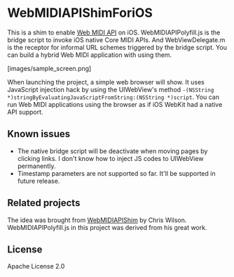WebMIDIAPIShimForiOS
====================
This is a shim to enable [Web MIDI API](https://dvcs.w3.org/hg/audio/raw-file/tip/midi/specification.html) on iOS. WebMIDIAPIPolyfill.js is the bridge script to invoke iOS native Core MIDI APIs. And WebViewDelegate.m is the receptor for informal URL schemes triggered by the bridge script. You can build a hybrid Web MIDI application with using them.

[images/sample_screen.png]

When launching the project, a simple web browser will show. It uses JavaScript injection hack by using the UIWebView's method `-(NSString *)stringByEvaluatingJavaScriptFromString:(NSString *)script`. You can run Web MIDI applications using the browser as if iOS WebKit had a native API support.

Known issues
--------------------
* The native bridge script will be deactivate when moving pages by clicking links. I don't know how to inject JS codes to UIWebView permanently.
* Timestamp parameters are not supported so far. It'll be supported in future release.

Related projects
--------------------
The idea was brought from [WebMIDIAPIShim](https://github.com/cwilso/WebMIDIAPIShim) by Chris Wilson. WebMIDIAPIPolyfill.js in this project was derived from his great work.

License
--------------------
Apache License 2.0
